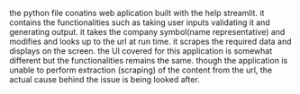 the python file conatins web aplication built with the help streamlit. 
it contains the functionalities such as taking user inputs validating it and generating output.
it takes the company symbol(name representative) and modifies and looks up to the url at run time.
it scrapes the required data and displays on the screen.
the UI covered for this application is somewhat different but the functionalities remains the same.
though the application is unable to perform extraction (scraping) of the content from the url, 
the actual cause behind the issue is being looked after.
